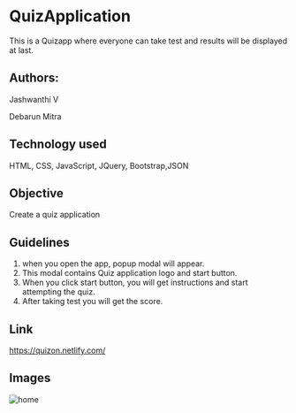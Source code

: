 # QuizApplication
This is a Quizapp where everyone can take test and results will be displayed at last.

## Authors:
Jashwanthi V

Debarun Mitra

## Technology used
HTML, CSS, JavaScript, JQuery, Bootstrap,JSON

## Objective
Create a quiz application

## Guidelines
1. when you open the app, popup modal will appear.
2. This modal contains Quiz application logo and start button.
3. When you click start button, you will get instructions and start attempting the quiz.
4. After taking test you will get the score. 


## Link
https://quizon.netlify.com/

## Images
![home](images/Homescreen.PNG)


